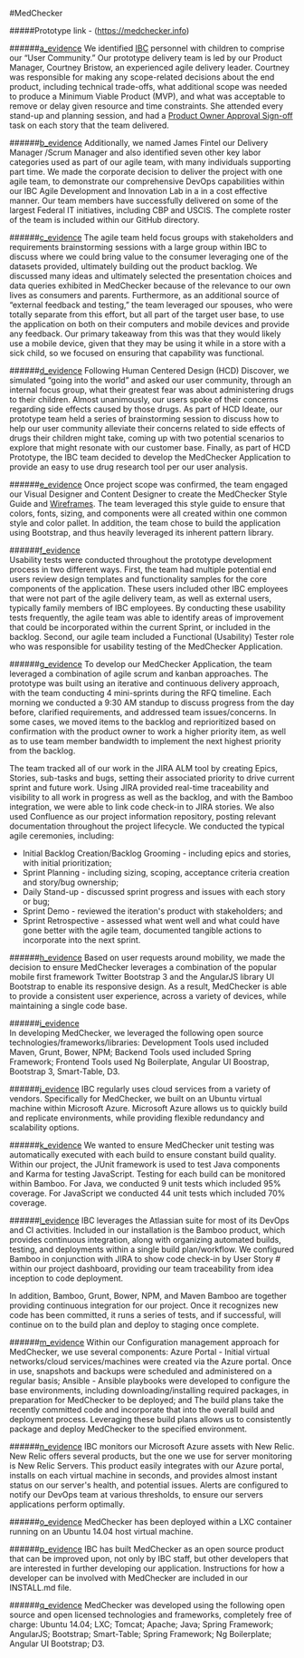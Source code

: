 #MedChecker

#####Prototype link - (https://medchecker.info)

######[a_evidence](https://github.com/IBCDBS/medchecker/tree/master/agile_project_docs#project-level-documentation)
We identified [IBC](http://www.ibcdbs.com) personnel with children to comprise our “User Community.”  Our prototype delivery team is led by our Product Manager, Courtney Bristow, an experienced agile delivery leader. Courtney was responsible for making any scope-related decisions about the end product, including technical trade-offs, what additional scope was needed to produce a Minimum Viable Product (MVP), and what was acceptable to remove or delay given resource and time constraints. She attended every stand-up and planning session, and had a [Product Owner Approval Sign-off](https://github.com/IBCDBS/medchecker/blob/master/agile_project_docs/assets/Product_Owner_Approval_Task.png) task on each story that the team delivered. 
 
######[b_evidence](https://github.com/IBCDBS/medchecker/tree/master/agile_project_docs#team-roles-and-contact-list)
Additionally, we named James Fintel our Delivery Manager /Scrum Manager and also identified seven other key labor categories used as part of our agile team, with many individuals supporting part time.  We made the corporate decision to deliver the project with one agile team, to demonstrate our comprehensive DevOps capabilities within our IBC Agile Development and Innovation Lab in a in a cost effective manner.  Our team members have successfully delivered on some of the largest Federal IT initiatives, including CBP and USCIS. The complete roster of the team is included within our GitHub directory. 

######[c_evidence](https://github.com/IBCDBS/medchecker/blob/master/agile_project_docs/FocusGroupNotes.md) 
The agile team held focus groups with stakeholders and requirements brainstorming sessions with a large group within IBC to discuss where we could bring value to the consumer leveraging one of the datasets provided, ultimately building out the product backlog. We discussed many ideas and ultimately selected the presentation choices and data queries exhibited in MedChecker because of the relevance to our own lives as consumers and parents. Furthermore, as an additional source of “external feedback and testing,” the team leveraged our spouses, who were totally separate from this effort, but all part of the target user base, to use the application on both on their computers and mobile devices and provide any feedback. Our primary takeaway from this was that they would likely use a mobile device, given that they may be using it while in a store with a sick child, so we focused on ensuring that capability was functional.

######[d_evidence](https://github.com/IBCDBS/medchecker/tree/master/agile_project_docs#initial-scope-discussion)
Following Human Centered Design (HCD) Discover, we simulated “going into the world” and asked our user community, through an internal focus group, what their greatest fear was about administering drugs to their children.  Almost unanimously, our users spoke of their concerns regarding side effects caused by those drugs.  As part of HCD Ideate, our prototype team held a series of brainstorming session to discuss how to help our user community alleviate their concerns related to side effects of drugs their children might take, coming up with two potential scenarios to explore that might resonate with our customer base.  Finally, as part of HCD Prototype, the IBC team decided to develop the MedChecker Application to provide an easy to use drug research tool per our user analysis.
 
######[e_evidence](https://github.com/IBCDBS/medchecker/blob/master/agile_project_docs/MedCheck_Style_Guide.jpg)
Once project scope was confirmed, the team engaged our Visual Designer and Content Designer to create the MedChecker Style Guide and [Wireframes](https://github.com/IBCDBS/medchecker/blob/master/agile_project_docs/MOCKUPS.md). The team leveraged this style guide to ensure that colors, fonts, sizing, and components were all created within one common style and color pallet. In addition, the team chose to build the application using Bootstrap, and thus heavily leveraged its inherent pattern library.
 
######[f_evidence](https://github.com/IBCDBS/medchecker/blob/master/testing/usability-testing.md#usability-testing)  
Usability tests were conducted throughout the prototype development process in two different ways. First, the team had multiple potential end users review design templates and functionality samples for the core components of the application. These users included other IBC employees that were not part of the agile delivery team, as well as external users, typically family members of IBC employees. By conducting these usability tests frequently, the agile team was able to identify areas of improvement that could be incorporated within the current Sprint, or included in the backlog. 
Second, our agile team included a Functional (Usability) Tester role who was responsible for usability testing of the MedChecker Application. 

######[g_evidence](https://github.com/IBCDBS/medchecker/tree/master/agile_project_docs) 
To develop our MedChecker Application, the team leveraged a combination of agile scrum and kanban approaches. The prototype was built using an iterative and continuous delivery approach, with the team conducting 4 mini-sprints during the RFQ timeline. Each morning we conducted a 9:30 AM standup to discuss progress from the day before, clarified requirements, and addressed team issues/concerns.  In some cases, we moved items to the backlog and reprioritized based on confirmation with the product owner to work a higher priority item, as well as to use team member bandwidth to implement the next highest priority from the backlog.   
 
The team tracked all of our work in the JIRA ALM tool by creating Epics, Stories, sub-tasks and bugs, setting their associated priority to drive current sprint and future work.  Using JIRA provided real-time traceability and visibility to all work in progress as well as the backlog, and with the Bamboo integration, we were able to link code check-in to JIRA stories.  We also used Confluence as our project information repository, posting relevant documentation throughout the project lifecycle.  We conducted the typical agile ceremonies, including: 
- Initial Backlog Creation/Backlog Grooming - including epics and stories, with initial prioritization; 
- Sprint Planning - including sizing, scoping, acceptance criteria creation and story/bug ownership; 
- Daily Stand-up - discussed sprint progress and issues with each story or bug; 
- Sprint Demo - reviewed the iteration's product with stakeholders; and 
- Sprint Retrospective - assessed what went well and what could have gone better with the agile team, documented tangible actions to incorporate into the next sprint. 
 
######[h_evidence](https://github.com/IBCDBS/medchecker/blob/master/testing/crossbrowser-testing.md#cross-browser-testing) 
Based on user requests around mobility, we made the decision to ensure MedChecker leverages a combination of the popular mobile first framework Twitter Bootstrap 3 and the AngularJS library UI Bootstrap to enable its responsive design. As a result, MedChecker is able to provide a consistent user experience, across a variety of devices, while maintaining a single code base. 


######[i_evidence](https://github.com/IBCDBS/medchecker/blob/master/LICENSE.md#license-summary-of-included-technologies)  
In developing MedChecker, we leveraged the following open source technologies/frameworks/libraries: Development Tools used included Maven, Grunt, Bower, NPM; Backend Tools used included Spring Framework; Frontend Tools used Ng Boilerplate, Angular UI Boostrap, Bootstrap 3, Smart-Table, D3. 

######[j_evidence](https://github.com/IBCDBS/medchecker/tree/master/devops#infrastructure-overview) 
IBC regularly uses cloud services from a variety of vendors. Specifically for MedChecker, we built on an Ubuntu virtual machine within Microsoft Azure. Microsoft Azure allows us to quickly build and replicate environments, while providing flexible redundancy and scalability options. 
 
######[k_evidence](https://github.com/IBCDBS/medchecker/blob/master/testing/unit-testing.md) 
We wanted to ensure MedChecker unit testing was automatically executed with each build to ensure constant build quality.  Within our project, the JUnit framework is used to test Java components and Karma for testing JavaScript. Testing for each build can be monitored within Bamboo. For Java, we conducted 9 unit tests which included 95% coverage.  For JavaScript we conducted 44 unit tests which included 70% coverage. 

######[l_evidence](https://github.com/IBCDBS/medchecker/tree/master/devops#continous-integration) 
IBC leverages the Atlassian suite for most of its DevOps and CI activities. Included in our installation is the Bamboo product, which provides continuous integration, along with organizing automated builds, testing, and deployments within a single build plan/workflow. We configured Bamboo in conjunction with JIRA to show code check-in by User Story # within our project dashboard, providing our team traceability from idea inception to code deployment.  
 
In addition, Bamboo, Grunt, Bower, NPM, and Maven Bamboo are together providing continuous integration for our project. Once it recognizes new code has been committed, it runs a series of tests, and if successful, will continue on to the build plan and deploy to staging once complete.

######[m_evidence](https://github.com/IBCDBS/medchecker/tree/master/devops#configuration-management-and-automated-deployment)
Within our Configuration management approach for MedChecker, we use several components: 
Azure Portal - Initial virtual networks/cloud services/machines were created via the Azure portal. Once in use, snapshots and backups were scheduled and administered on a regular basis; 
Ansible - Ansible playbooks were developed to configure the base environments, including downloading/installing required packages, in preparation for MedChecker to be deployed; and 
The build plans take the recently committed code and incorporate that into the overall build and deployment process. Leveraging these build plans allows us to consistently package and deploy MedChecker to the specified environment. 

######[n_evidence](https://github.com/IBCDBS/medchecker/tree/master/devops#security-monitoring) 
IBC monitors our Microsoft Azure assets with New Relic. New Relic offers several products, but the one we use for server monitoring is New Relic Servers. This product easily integrates with our Azure portal, installs on each virtual machine in seconds, and provides almost instant status on our server's health, and potential issues. Alerts are configured to notify our DevOps team at various thresholds, to ensure our servers applications perform optimally. 

######[o_evidence](https://github.com/IBCDBS/medchecker/blob/master/devops/iaas/medchecker_network_topology.png) 
MedChecker has been deployed within a LXC container running on an Ubuntu 14.04 host virtual machine. 
 
######[p_evidence](https://github.com/IBCDBS/medchecker/blob/master/INSTALL.md) 
IBC has built MedChecker as an open source product that can be improved upon, not only by IBC staff, but other developers that are interested in further developing our application.  Instructions for how a developer can be involved with MedChecker are included in our INSTALL.md file. 

######[q_evidence](https://github.com/IBCDBS/medchecker/blob/master/LICENSE.md#license-summary-of-included-technologies) 
MedChecker was developed using the following open source and open licensed technologies and frameworks, completely free of charge: Ubuntu 14.04; LXC; Tomcat; Apache; Java; Spring Framework; AngularJS; Bootstrap; Smart-Table; Spring Framework; Ng Boilerplate; Angular UI Bootstrap; D3. 
